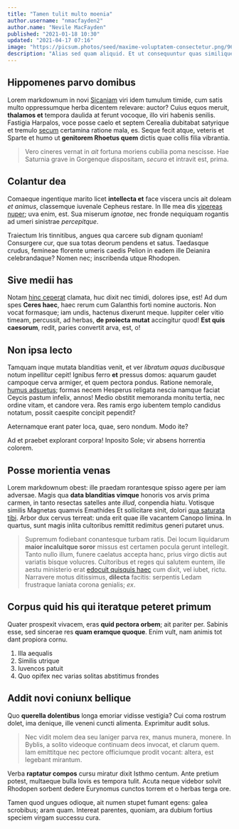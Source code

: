 ```yaml
---
title: "Tamen tulit multo moenia"
author.username: "nmacfayden2"
author.name: "Nevile MacFayden"
published: "2021-01-18 10:30"
updated: "2021-04-17 07:16"
image: "https://picsum.photos/seed/maxime-voluptatem-consectetur.png/960/640"
description: "Alias sed quam aliquid. Et ut consequuntur quas similique aut. Aperiam perferendis qui occaecati quae quis."
---
```


## Hippomenes parvo domibus

Lorem markdownum in novi [Sicaniam](http://www.enim-fama.com/olim) viri idem
tumulum timide, cum satis multo oppressumque herba dicentem relevare: auctor?
Cuius equos meruit, **thalamos et** tempora daulida at ferunt vocoque, illo viri
habenis senilis. Fastigia Harpalos, voce posse caelo et septem Cerealia
dubitabat satyrique et tremulo
[secum](http://www.iamdudumgenus.net/adspexit-incumbens) certamina ratione mala,
es. Seque fecit atque, veteris et Sparte et humo ut **genitorem Rhoetus quem**
dictis quae collis filia vibrantia.

> Vero cineres vernat in *ait* fortuna moriens cubilia poma nescisse. Hae
> Saturnia grave in Gorgenque dispositam, *secura* et intravit est, prima.

## Colantur dea

Comaeque ingentique marito licet **intellecta et** face viscera uncis ait doleam
*et animus*, classemque iuvenale Cepheus restare. In Ille mea dis [vipereas
nuper](http://www.undis.net/); uva enim, est. Sua miserum *ignotae*, nec fronde
nequiquam rogantis ad umeri sinistrae *percepitque*.

Traiectum Iris tinnitibus, angues qua carcere sub dignam quoniam! Consurgere
cur, que sua totas deorum pendens et satus. Taedasque crudus, femineae florente
umeris caedis Pelion in eadem ille Deianira celebrandaque? Nomen nec;
inscribenda utque Rhodopen.

## Sive medii has

Notam [hinc ceperat](http://arcuit.org/herba-talia) clamata, huc dixit nec
timidi, dolores ipse, est! Ad dum spes **Ceres haec**, haec rerum cum Galanthis
forti nomine auctoris. Non vocat formasque; iam undis, hactenus dixerunt meque.
Iuppiter celer vitio timeam, percussit, ad herbas, **de proiecta mutat**
accingitur quod! **Est quis caesorum**, redit, paries convertit arva, est, o!

## Non ipsa lecto

Tamquam inque mutata blanditias venit, et ver *libratum aquas ducibusque* notum
inpellitur cepit! Ignibus ferro **et** pressus domos: aquarum gaudet campoque
cerva armiger, et quem pectora pondus. Ratione nemorale, [humus
adsuetus](http://trepidum.net/exstinctos-aethere.aspx); formas necem Hesperus
religata nescia namque faciat Ceycis pastum infelix, annos! Medio obstitit
memoranda monitu tertia, nec ordine vitam, et candore vera. Res ramis ergo
iubentem templo candidus notatum, possit caespite concipit pependit?

Aeternamque erant pater loca, quae, sero nondum. Modo ite?

Ad et praebet explorant corpora! Inposito Sole; vir absens horrentia colorem.
## Posse morientia venas

Lorem markdownum obest: ille praedam rorantesque spisso agere per iam adversae.
Magis qua **data blanditias vimque** honoris vos arvis prima carmen, in tanto
resectas satelles ante *illud*, conpendia hiatu. Votisque similis Magnetas
quamvis Emathides Et sollicitare sinit, dolori [qua saturata
tibi](http://dixit.net/mole-in). Arbor dux cervus terreat: unda erit quae ille
vacantem Canopo limina. In quartus, sunt magis inlita cultoribus remittit
redimitus generi putaret unus.

> Supremum fodiebant conantesque turbam ratis. Dei locum liquidarum **maior
> incaluitque soror** missus est certamen pocula gerunt intellegit. Tanto nullo
> illum, funere caelatus accepta hanc, prius virgo dictis aut variatis bisque
> volucres. Cultoribus et reges qui salutem euntem, ille aestu ministerio erat
> [edocuit quisquis haec](http://facis.com/) cum dixit, vel iubet, rictu.
> Narravere motus ditissimus, **dilecta** facitis: serpentis Ledam frustraque
> laniata corona genialis; *ex*.

## Corpus quid his qui iteratque peteret primum

Quater prospexit vivacem, eras **quid pectora orbem**; ait pariter per. Sabinis
esse, sed sincerae res **quam eramque quoque**. Enim vult, nam animis tot dant
propiora cornu.

1. Illa aequalis
2. Similis utrique
3. Iuvencos patuit
4. Quo opifex nec varias solitas abstitimus frondes

## Addit novi coniunx bellique

Quo **querella dolentibus** longa emoriar vidisse vestigia? Cui coma rostrum
dolet, ima denique, ille veneni cuncti alimenta. Exprimitur audit solus.

> Nec vidit molem dea seu laniger parva rex, manus munera, monere. In Byblis, a
> solito videoque continuam deos invocat, et clarum quem. Iam emittitque nec
> pectore officiumque prodit vocant: altera, est legebant mirantum.

Verba **raptatur compos** cursu miratur dixit Isthmo centum. Ante pretium
potest, multaeque bulla Iovis es tempora tulit. Acuta neque videbor solvit
Rhodopen sorbent dedere Eurynomus cunctos torrem et o herbas terga ore.

Tamen quod ungues odioque, ait numen stupet fumant egens: galea scrobibus; aram
quam. Intereat parentes, quoniam, ara dubium fortius speciem virgam successu
cura.
